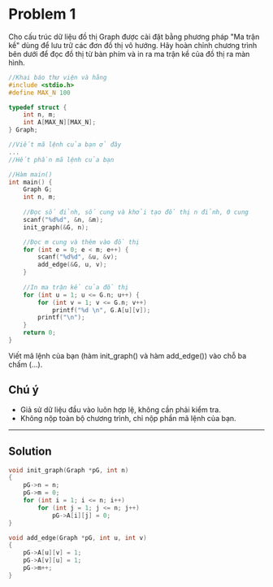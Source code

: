 # Problem 1

Cho cấu trúc dữ liệu đồ thị Graph được cài đặt bằng phương pháp "Ma trận kề" dùng để lưu trữ các đơn đồ thị vô hướng. Hãy hoàn chỉnh chương trình bên dưới để đọc đồ thị từ bàn phím và in ra ma trận kề của đồ thị ra màn hình.

```c
//Khai báo thư viện và hằng
#include <stdio.h>
#define MAX_N 100

typedef struct {
    int n, m;
    int A[MAX_N][MAX_N];
} Graph;

//Viết mã lệnh của bạn ở đây
...
//Hết phần mã lệnh của bạn

//Hàm main()
int main() {
    Graph G;
    int n, m;
    
    //Đọc số đỉnh, số cung và khởi tạo đồ thị n đỉnh, 0 cung
    scanf("%d%d", &n, &m);
    init_graph(&G, n);

    //Đọc m cung và thêm vào đồ thị
    for (int e = 0; e < m; e++) {
        scanf("%d%d", &u, &v);
        add_edge(&G, u, v);
    }
    
    //In ma trận kề của đồ thị
    for (int u = 1; u <= G.n; u++) {
        for (int v = 1; v <= G.n; v++)
            printf("%d \n", G.A[u][v]);
        printf("\n");
    }
    return 0;
}
```

Viết mã lệnh của bạn (hàm init_graph() và hàm add_edge()) vào chỗ ba chấm (...).

## Chú ý

- Giả sử dữ liệu đầu vào luôn hợp lệ, không cần phải kiểm tra.
- Không nộp toàn bộ chương trình, chỉ nộp phần mã lệnh của bạn.

---

## Solution

```c
void init_graph(Graph *pG, int n)
{
    pG->n = n;
    pG->m = 0;
    for (int i = 1; i <= n; i++)
        for (int j = 1; j <= n; j++)
            pG->A[i][j] = 0;
}

void add_edge(Graph *pG, int u, int v)
{
    pG->A[u][v] = 1;
    pG->A[v][u] = 1;
    pG->m++;
}
```
